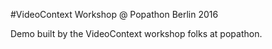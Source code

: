 #VideoContext Workshop @ Popathon Berlin 2016

Demo built by the VideoContext workshop folks at popathon.

